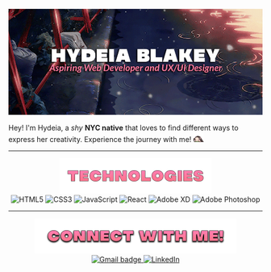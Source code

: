 <!--
Banner Section
-->

<a href="https://github.com/hydeiablakey" target="_blank">![banner](hydeiabanner.gif)</a>

<!--
Mini Introduction
-->


Hey! I'm Hydeia, a *shy* **NYC native** that loves to find different ways to express her creativity. Experience the journey with me!
<img src="nezuko.gif" width="20px">

----
<!--
Technologies
-->
<div align="center">
<img src="technologiesheader.png" width="300px">
<br>

<img alt="HTML5" src="https://img.shields.io/badge/html5-%23E34F26.svg?style=for-the-badge&logo=html5&logoColor=white" />

<img alt="CSS3" src="https://img.shields.io/badge/css3-%231572B6.svg?style=for-the-badge&logo=css3&logoColor=white"/>

<img alt="JavaScript" src="https://img.shields.io/badge/javascript-%23323330.svg?style=for-the-badge&logo=javascript&logoColor=%23F7DF1E"/>

<img alt="React" src="https://img.shields.io/badge/react-%2320232a.svg?style=for-the-badge&logo=react&logoColor=%2361DAFB"/>

<img alt="Adobe XD" src="https://img.shields.io/badge/adobexd-%23FF26BE.svg?style=for-the-badge&logo=adobexd&logoColor=white" />

<img alt="Adobe Photoshop" src="https://img.shields.io/badge/adobephotoshop-%2331A8FF.svg?style=for-the-badge&logo=adobephotoshop&logoColor=white"/>

---
<div align="center">
<img src="connectheader.png" width="400px">
<br>

<span>
<a href="mailto:blakeyhydeia@gmail.com"><img src="https://img.shields.io/badge/gmail-%23fd1745.svg?&style=for-the-badge&logo=gmail&logoColor=white" alt="Gmail badge" height=25 width=90> 
</span>
<a href="https://www.linkedin.com/in/hydeiablakey/" target="_blank"><img alt="LinkedIn" src="https://img.shields.io/badge/linkedin-%230077B5.svg?style=for-the-badge&logo=linkedin&logoColor=white" height=25 width=90/>


